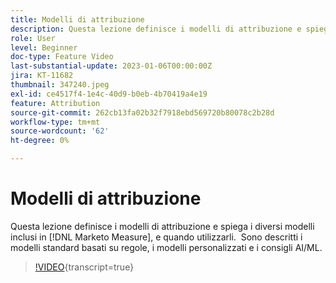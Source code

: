```yaml
---
title: Modelli di attribuzione
description: Questa lezione definisce i modelli di attribuzione e spiega i diversi modelli inclusi in [!DNL Marketo Measure], e quando utilizzarli.  Sono descritti i modelli standard basati su regole, i modelli personalizzati e i consigli AI/ML.
role: User
level: Beginner
doc-type: Feature Video
last-substantial-update: 2023-01-06T00:00:00Z
jira: KT-11682
thumbnail: 347240.jpeg
exl-id: ce4517f4-1e4c-40d9-b0eb-4b70419a4e19
feature: Attribution
source-git-commit: 262cb13fa02b32f7918ebd569720b80078c2b28d
workflow-type: tm+mt
source-wordcount: '62'
ht-degree: 0%

---
```


# Modelli di attribuzione

Questa lezione definisce i modelli di attribuzione e spiega i diversi modelli inclusi in [!DNL Marketo Measure], e quando utilizzarli.  Sono descritti i modelli standard basati su regole, i modelli personalizzati e i consigli AI/ML.

>[!VIDEO](https://video.tv.adobe.com/v/347240/?learn=on){transcript=true}
